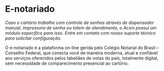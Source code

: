 # E-notariado
*Caso o cartório trabalhe com controle de senhas através de dispensador manual, impressora de senha ou totem de atendimento, o Acsiv possui um módulo específico para isso. Entre em contato com nosso suporte técnico para solicitar configuração.*

O e-notariado é a plataforma on-line gerida pelo Colégio Notarial do Brasil – Conselho Federal, que conecta você de maneira moderna, atual e confiável aos serviços oferecidos pelos tabeliães de notas do país, totalmente digital, sem necessidade de comparecimento presencial ao cartório.
